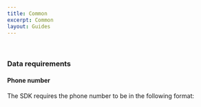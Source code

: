 ```yaml
---
title: Common
excerpt: Common
layout: Guides
---
```


<div class="oie-embedded-sdk">

<ApiLifecycle access="ie" /><br>

### Data requirements

#### Phone number

The SDK requires the phone number to be in the following format:

<StackSnippet snippet="phonenumberformat" />

</div>
